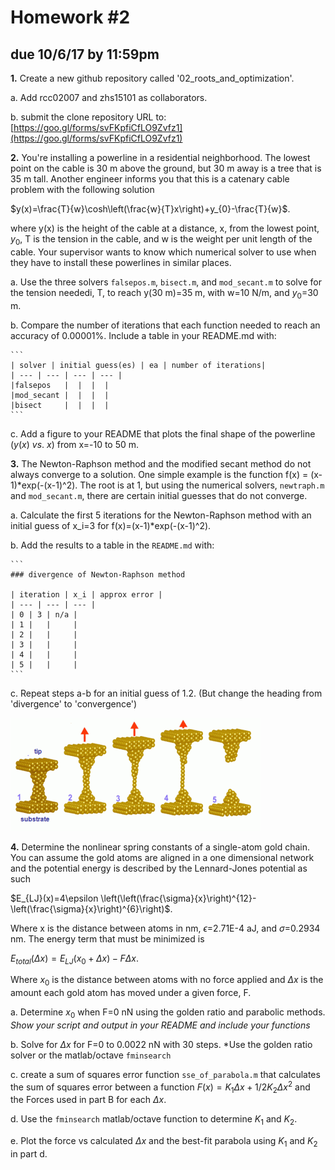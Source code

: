 # Homework #2
## due 10/6/17 by 11:59pm


**1\.** Create a new github repository called '02_roots_and_optimization'. 

  a. Add rcc02007 and zhs15101 as collaborators.

  b. submit the clone repository URL to:
  [https://goo.gl/forms/svFKpfiCfLO9Zvfz1](https://goo.gl/forms/svFKpfiCfLO9Zvfz1)


**2\.** You're installing a powerline in a residential neighborhood. The lowest point on the
cable is 30 m above the ground, but 30 m away is a tree that is 35 m tall. Another
engineer informs you that this is a catenary cable problem with the following solution

  $y(x)=\frac{T}{w}\cosh\left(\frac{w}{T}x\right)+y_{0}-\frac{T}{w}$.

  where y(x) is the height of the cable at a distance, x, from the lowest point, $y_{0}$,
  T is the tension in the cable, and w is the weight per unit length of the cable. Your
  supervisor wants to know which numerical solver to use when they have to install these
  powerlines in similar places. 
    
  a. Use the three solvers `falsepos.m`, `bisect.m`, and `mod_secant.m`
  to solve for the tension neededi, T, to reach y(30 m)=35 m, with w=10 N/m, and $y_{0}$=30 m. 

  b. Compare the number of iterations that each function needed to reach an
  accuracy of 0.00001%. Include a table in your README.md with:

    ```
    | solver | initial guess(es) | ea | number of iterations|
    | --- | --- | --- | --- |
    |falsepos   |  |  |  |
    |mod_secant |  |  |  |
    |bisect     |  |  |  |
    ```


  c. Add a figure to your README that plots the final shape of the powerline
  ($y(x)~vs.~x$) from x=-10 to 50 m. 

**3\.** The Newton-Raphson method and the modified secant method do not always converge to a
solution. One simple example is the function f(x) = (x-1)*exp(-(x-1)^2). The root is at 1, but
using the numerical solvers, `newtraph.m` and `mod_secant.m`, there are certain initial
guesses that do not converge. 

  a. Calculate the first 5 iterations for the Newton-Raphson method with an initial
  guess of x_i=3 for f(x)=(x-1)*exp(-(x-1)^2).

  b. Add the results to a table in the `README.md` with:

    ```
    ### divergence of Newton-Raphson method

    | iteration | x_i | approx error |
    | --- | --- | --- |
    | 0 | 3 | n/a |
    | 1 |   |     |
    | 2 |   |     |
    | 3 |   |     |
    | 4 |   |     |
    | 5 |   |     |
    ```

  c. Repeat steps a-b for an initial guess of 1.2. (But change the heading from
  'divergence' to 'convergence')

![Model of Gold chain, from molecular dynamics simulation](../08_optimization/Auchain_model.png)

**4\.** Determine the nonlinear spring constants of a single-atom gold chain. You can assume
the gold atoms are aligned in a one dimensional network and the potential energy is
described by the Lennard-Jones potential as such
  
  $E_{LJ}(x)=4\epsilon
  \left(\left(\frac{\sigma}{x}\right)^{12}-\left(\frac{\sigma}{x}\right)^{6}\right)$.

  Where x is the distance between atoms in nm, $\epsilon$=2.71E-4 aJ, and $\sigma$=0.2934
  nm. The energy term that must be minimized is 

  $E_{total}(\Delta x)=E_{LJ}(x_{0}+\Delta x)-F\Delta x$.

  Where $x_{0}$ is the distance between atoms with no force applied and $\Delta x$ is the
  amount each gold atom has moved under a given force, F.

  a. Determine $x_{0}$ when F=0 nN using the golden ratio and parabolic methods. *Show
  your script and output in your README and include your functions*

  b. Solve for $\Delta x$ for F=0 to 0.0022 nN with 30 steps. *Use the golden ratio
  solver or the matlab/octave `fminsearch`

  c. create a sum of squares error function `sse_of_parabola.m` that calculates the sum of
  squares error between a function $F(x)=K_{1}\Delta x+1/2K_{2}\Delta x^{2}$ and the
  Forces used in part B for each $\Delta x$. 

  d. Use the `fminsearch` matlab/octave function to determine $K_{1}$ and $K_{2}$. 

  e. Plot the force vs calculated $\Delta x$ and the best-fit parabola using $K_{1}$ and
  $K_{2}$ in part d. 

